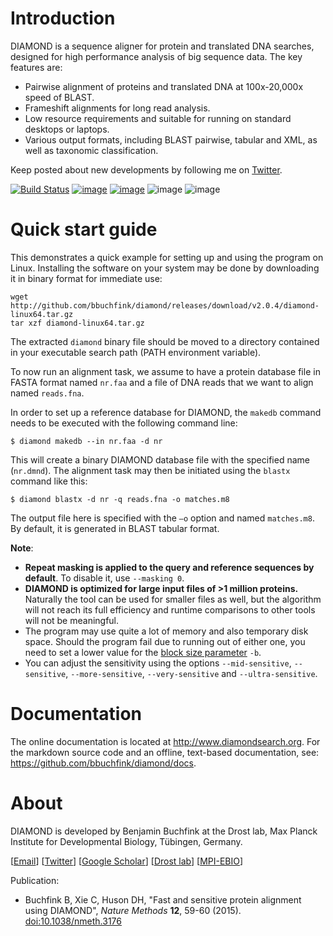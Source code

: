 Introduction
============

DIAMOND is a sequence aligner for protein and translated DNA searches,
designed for high performance analysis of big sequence data. The key
features are:

-   Pairwise alignment of proteins and translated DNA at 100x-20,000x
    speed of BLAST.
-   Frameshift alignments for long read analysis.
-   Low resource requirements and suitable for running on standard
    desktops or laptops.
-   Various output formats, including BLAST pairwise, tabular and XML,
    as well as taxonomic classification.

Keep posted about new developments by following me on
[Twitter](https://twitter.com/bbuchfink).

[![Build Status](https://travis-ci.org/bbuchfink/diamond.svg?branch=master)](https://travis-ci.org/bbuchfink/diamond)
[![image](https://anaconda.org/bioconda/diamond/badges/version.svg)](https://anaconda.org/bioconda/diamond)
[![image](https://anaconda.org/bioconda/diamond/badges/downloads.svg)](https://anaconda.org/bioconda/diamond)
![image](https://img.shields.io/badge/license-GPL-yellow)
![image](https://img.shields.io/badge/platform-Linux%2CmacOS%2CWindows-yellow)

Quick start guide
=================

This demonstrates a quick example for setting up and using the program on Linux. Installing the software on your system may be done by downloading it in binary format for immediate use:

```
wget http://github.com/bbuchfink/diamond/releases/download/v2.0.4/diamond-linux64.tar.gz
tar xzf diamond-linux64.tar.gz
```

The extracted `diamond` binary file should be moved to a directory
contained in your executable search path (PATH environment variable).

To now run an alignment task, we assume to have a protein database file
in FASTA format named `nr.faa` and a file of DNA reads that we want to
align named `reads.fna`.

In order to set up a reference database for DIAMOND, the `makedb`
command needs to be executed with the following command line:

    $ diamond makedb --in nr.faa -d nr

This will create a binary DIAMOND database file with the specified name
(`nr.dmnd`). The alignment task may then be initiated using the `blastx`
command like this:

    $ diamond blastx -d nr -q reads.fna -o matches.m8

The output file here is specified with the `–o` option and named
`matches.m8`. By default, it is generated in BLAST tabular format.

**Note**:

- **Repeat masking is applied to the query and reference
  sequences by default**. To disable it, use `--masking 0`.
- **DIAMOND is optimized for large input files of >1 million proteins.**
  Naturally the tool can be used for smaller files as well, but the
  algorithm will not reach its full efficiency and runtime comparisons
  to other tools will not be meaningful.
- The program may use quite a lot of memory and also temporary
  disk space. Should the program fail due to running out of either
  one, you need to set a lower value for the [block size parameter](index.php?pages/command_line_options/#memory-performance-options)
  `-b`.
- You can adjust the sensitivity using the options `--mid-sensitive`,
  `--sensitive`, `--more-sensitive`, `--very-sensitive` and
  `--ultra-sensitive`.
    
Documentation
=============
The online documentation is located at <http://www.diamondsearch.org>. For the markdown source code and an offline, text-based documentation, see: <https://github.com/bbuchfink/diamond/docs>.


About
=====

DIAMOND is developed by Benjamin Buchfink at the Drost lab, Max
Planck Institute for Developmental Biology, Tübingen, Germany.

\[[Email](mailto:buchfink@gmail.com)\]
\[[Twitter](https://twitter.com/bbuchfink)\] \[[Google
Scholar](https://scholar.google.de/citations?user=kjPIF1cAAAAJ)\]
\[[Drost lab](https://drostlab.com/)\]
\[[MPI-EBIO](http://eb.tuebingen.mpg.de/)\]

Publication:

-   Buchfink B, Xie C, Huson DH, \"Fast and sensitive protein alignment
    using DIAMOND\", *Nature Methods* **12**, 59-60 (2015).
    [doi:10.1038/nmeth.3176](https://doi.org/10.1038/nmeth.3176)
